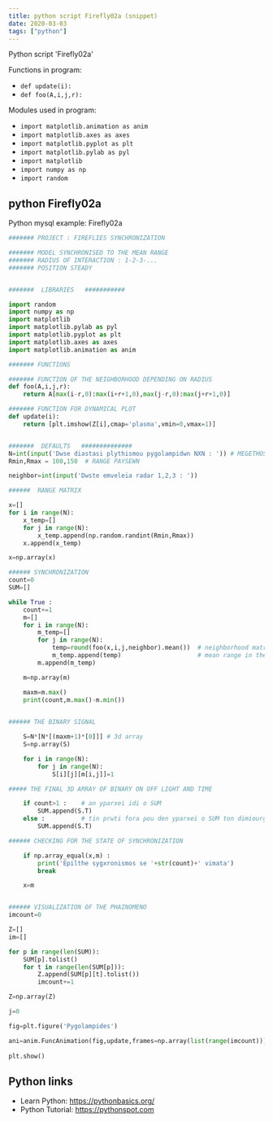 ```yaml
---
title: python script Firefly02a (snippet)
date: 2020-03-03
tags: ["python"]
---
```

Python script 'Firefly02a'

Functions in program: 
* `def update(i):`
* `def foo(A,i,j,r):`

Modules used in program: 
* `import matplotlib.animation as anim`
* `import matplotlib.axes as axes`
* `import matplotlib.pyplot as plt`
* `import matplotlib.pylab as pyl`
* `import matplotlib`
* `import numpy as np`
* `import random`

## python Firefly02a

Python mysql example: Firefly02a

```python
####### PROJECT : FIREFLIES SYNCHRONIZATION 

####### MODEL SYNCHRONISED TO THE MEAN RANGE
####### RADIUS OF INTERACTION : 1-2-3-...
####### POSITION STEADY


#######  LIBRARIES   ###########

import random
import numpy as np
import matplotlib
import matplotlib.pylab as pyl
import matplotlib.pyplot as plt
import matplotlib.axes as axes
import matplotlib.animation as anim

####### FUNCTIONS

####### FUNCTION OF THE NEIGHBORHOOD DEPENDING ON RADIUS
def foo(A,i,j,r):
    return A[max(i-r,0):max(i+r+1,0),max(j-r,0):max(j+r+1,0)]

####### FUNCTION FOR DYNAMICAL PLOT
def update(i):
    return [plt.imshow(Z[i],cmap='plasma',vmin=0,vmax=1)] 


#######  DEFAULTS   ##############
N=int(input('Dwse diastasi plythismou pygolampidwn NXN : ')) # MEGETHOS
Rmin,Rmax = 100,150  # RANGE PAYSEWN

neighbor=int(input('Dwste emveleia radar 1,2,3 : '))

######  RANGE MATRIX

x=[]
for i in range(N):
    x_temp=[]
    for j in range(N):
        x_temp.append(np.random.randint(Rmin,Rmax))
    x.append(x_temp)

x=np.array(x)

###### SYNCHRONIZATION
count=0
SUM=[]

while True :
    count+=1
    m=[]
    for i in range(N):
        m_temp=[]
        for j in range(N):
            temp=round(foo(x,i,j,neighbor).mean())  # neighborhood matrix 
            m_temp.append(temp)                     # mean range in the neighborhood
        m.append(m_temp)

    m=np.array(m)

    maxm=m.max()
    print(count,m.max()-m.min())

    
###### THE BINARY SIGNAL

    S=N*[N*[(maxm+1)*[0]]] # 3d array
    S=np.array(S)

    for i in range(N):
        for j in range(N):
            S[i][j][m[i,j]]=1

##### THE FINAL 3D ARRAY OF BINARY ON OFF LIGHT AND TIME

    if count>1 :    # an yparxei idi o SUM
        SUM.append(S.T)
    else :          # tin prwti fora pou den yparxei o SUM ton dimiourgei
        SUM.append(S.T)

###### CHECKING FOR THE STATE OF SYNCHRONIZATION

    if np.array_equal(x,m) :
        print('Epilthe sygxronismos se '+str(count)+' vimata')
        break

    x=m


###### VISUALIZATION OF THE PHAINOMENO
imcount=0

Z=[]
im=[]

for p in range(len(SUM)):
    SUM[p].tolist()
    for t in range(len(SUM[p])):
        Z.append(SUM[p][t].tolist())
        imcount+=1

Z=np.array(Z)

j=0

fig=plt.figure('Pygolampides')

ani=anim.FuncAnimation(fig,update,frames=np.array(list(range(imcount))),interval=1,blit=True,repeat=False)
    
plt.show()

```

## Python links

- Learn Python: https://pythonbasics.org/
- Python Tutorial: https://pythonspot.com
